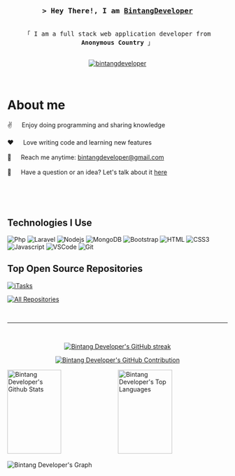 <!-- Intro -->
<h3 align="center">
  <samp>&gt; Hey There!, I am <b><a href="#" target="_blank">BintangDeveloper</a></b></samp>
</h3>

<p align="center"> 
  <samp>
    <br>
    「 I am a full stack web application developer from <b>Anonymous Country</b> 」
    <br>
    <br>
  </samp>
</p>

<p align="center">
  <a href="https://bintangdeveloper.eu.org" target="_blank">
    <img src="https://img.shields.io/badge/Website-7cb3cf?style=for-the-badge&logo=medium&logoColor=white" alt="bintangdeveloper" />
  </a>
</p>
<br />

<!-- About Section -->
# About me

<p>
  <!-- <img align="right" width="350" src="/assets/programmer.gif" alt="Coding gif" /> -->
  
  ✌️ &emsp; Enjoy doing programming and sharing knowledge <br/><br/>
  ❤️ &emsp; Love writing code and learning new features<br/><br/>
  📧 &emsp; Reach me anytime: bintangdeveloper@gmail.com<br/><br/>
  💬 &emsp; Have a question or an idea? Let's talk about it [here](https://github.com/bintangdeveloper/bintangdeveloper/issues)
</p>

<br/>
<br/>
<br/>

## Technologies I Use

![Php](https://img.shields.io/badge/Php-0078d7?style=for-the-badge&logo=php&logoColor=white)
![Laravel](https://img.shields.io/badge/Laravel-DC143C?style=for-the-badge&labelColor=black&logo=laravel&logoColor=DC143C)
![Nodejs](https://img.shields.io/badge/Nodejs-3C873A?style=for-the-badge&labelColor=black&logo=node.js&logoColor=3C873A)
![MongoDB](https://img.shields.io/badge/MongoDB-4EA94B?style=for-the-badge&logo=mongodb&logoColor=white)
![Bootstrap](https://img.shields.io/badge/Bootstrap-563D7C?style=for-the-badge&logo=bootstrap&logoColor=white)
![HTML](https://img.shields.io/badge/HTML5-E34F26?style=for-the-badge&logo=html5&logoColor=white)
![CSS3](https://img.shields.io/badge/CSS3-1572B6?style=for-the-badge&logo=css3&logoColor=white)
![Javascript](https://img.shields.io/badge/Javascript-F0DB4F?style=for-the-badge&labelColor=black&logo=javascript&logoColor=F0DB4F)
![VSCode](https://img.shields.io/badge/Visual_Studio-0078d7?style=for-the-badge&logo=visual%20studio&logoColor=white)
![Git](https://img.shields.io/badge/Git-F05032?style=for-the-badge&logo=git&logoColor=white)

<!-- List of technologies with badges -->

## Top Open Source Repositories

[![iTasks](https://github-readme-stats.vercel.app/api/pin/?username=bintangdeveloper&repo=bintangdeveloper&border_color=7F3FBF&bg_color=0D1117&title_color=C9D1D9&text_color=8B949E&icon_color=7F3FBF)](https://github.com/bintangdeveloper/itasks)
<!-- Pin cards for top open source repositories -->

<p align="left">
  <a href="https://github.com/bintangdeveloper?tab=repositories" target="_blank">
    <img alt="All Repositories" title="All Repositories" src="https://img.shields.io/badge/-All%20Repos-2962FF?style=for-the-badge&logo=koding&logoColor=white"/>
  </a>
</p>

<br/>
<hr/>
<br/>

<!-- GitHub Streak Stats -->
<p align="center">
  <a href="https://github.com/bintangdeveloper">
    <img src="https://github-readme-streak-stats.herokuapp.com/?user=bintangdeveloper&theme=radical&border=7F3FBF&background=0D1117" alt="Bintang Developer's GitHub streak"/>
  </a>
</p>

<!-- GitHub Contribution Summary -->
<p align="center">
  <a href="https://github.com/bintangdeveloper">
    <img src="https://github-profile-summary-cards.vercel.app/api/cards/profile-details?username=bintangdeveloper&theme=radical" alt="Bintang Developer's GitHub Contribution"/>
  </a>
</p>

<!-- GitHub Stats -->
<a href="https://github.com/bintangdeveloper">
  <a href="https://github.com/bintangdeveloper"><img alt="Bintang Developer's Github Stats" src="https://denvercoder1-github-readme-stats.vercel.app/api?username=bintangdeveloper&show_icons=true&count_private=true&theme=react&border_color=7F3FBF&bg_color=0D1117&title_color=F85D7F&icon_color=F8D866" height="192px" width="49.5%"/></a>
  <a href="https://github.com/bintangdeveloper"><img alt="Bintang Developer's Top Languages" src="https://denvercoder1-github-readme-stats.vercel.app/api/top-langs/?username=bintangdeveloper&langs_count=8&layout=compact&theme=react&border_color=7F3FBF&bg_color=0D1117&title_color=F85D7F&icon_color=F8D866" height="192px" width="49.5%"/></a>
  <br/>
</a>

<!-- GitHub Activity Graph -->
![Bintang Developer's Graph](https://github-readme-activity-graph.vercel.app/graph?username=bintangdeveloper&custom_title=Bintang%20Developer%27s%27s%20GitHub%20Activity%20Graph&bg_color=0D1117&color=7F3FBF&line=7F3FBF&point=7F3FBF&area_color=FFFFFF&title_color=FFFFFF&area=true)
